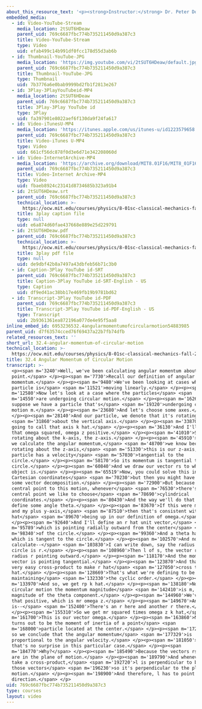 ```yaml
---
about_this_resource_text: '<p><strong>Instructor:</strong> Dr. Peter Dourmashkin</p>'
embedded_media:
  - id: Video-YouTube-Stream
    media_location: 2tSUT6HDeaw
    parent_uid: 769c6687fbc774b735211450d9a387c3
    title: Video-YouTube-Stream
    type: Video
    uid: efab499c14b991df0fcc178d55d3ab6b
  - id: Thumbnail-YouTube-JPG
    media_location: 'https://img.youtube.com/vi/2tSUT6HDeaw/default.jpg'
    parent_uid: 769c6687fbc774b735211450d9a387c3
    title: Thumbnail-YouTube-JPG
    type: Thumbnail
    uid: 7b3776a6e0bab9999bd2fb1f2813e267
  - id: 3Play-3PlayYouTubeid-MP4
    media_location: 2tSUT6HDeaw
    parent_uid: 769c6687fbc774b735211450d9a387c3
    title: 3Play-3Play YouTube id
    type: 3Play
    uid: fa397901e8022aef6f130da9f24fa617
  - id: Video-iTunesU-MP4
    media_location: 'https://itunes.apple.com/us/itunes-u/id1223579658'
    parent_uid: 769c6687fbc774b735211450d9a387c3
    title: Video-iTunes U-MP4
    type: Video
    uid: 661cf56dc878f0d3e6d71e342208060d
  - id: Video-InternetArchive-MP4
    media_location: 'https://archive.org/download/MIT8.01F16/MIT8_01F16_L32v04_360p.mp4'
    parent_uid: 769c6687fbc774b735211450d9a387c3
    title: Video-Internet Archive-MP4
    type: Video
    uid: fbaeb8924c23141d8734685b323a91b4
  - id: 2tSUT6HDeaw.srt
    parent_uid: 769c6687fbc774b735211450d9a387c3
    technical_location: >-
      https://ocw.mit.edu/courses/physics/8-01sc-classical-mechanics-fall-2016/week-11-angular-momentum/32.4-angular-momentum-of-circular-motion/32.4-angular-momentum-of-circular-motion/2tSUT6HDeaw.srt
    title: 3play caption file
    type: null
    uid: e6a874d60fae437668e889e25d229791
  - id: 2tSUT6HDeaw.pdf
    parent_uid: 769c6687fbc774b735211450d9a387c3
    technical_location: >-
      https://ocw.mit.edu/courses/physics/8-01sc-classical-mechanics-fall-2016/week-11-angular-momentum/32.4-angular-momentum-of-circular-motion/32.4-angular-momentum-of-circular-motion/2tSUT6HDeaw.pdf
    title: 3play pdf file
    type: null
    uid: de9dbf42b8a7497a43dbfeb56b71c3b0
  - id: Caption-3Play YouTube id-SRT
    parent_uid: 769c6687fbc774b735211450d9a387c3
    title: Caption-3Play YouTube id-SRT-English - US
    type: Caption
    uid: df9ed41ac38bb17e469fb19b9781bd62
  - id: Transcript-3Play YouTube id-PDF
    parent_uid: 769c6687fbc774b735211450d9a387c3
    title: Transcript-3Play YouTube id-PDF-English - US
    type: Transcript
    uid: 2b9361361ea872196a077de4e95f5aa8
inline_embed_id: 6953236532.4angularmomentumofcircularmotion54883985
parent_uid: d7f63574cced76f69437a22b7fb74dfb
related_resources_text: ''
short_url: 32.4-angular-momentum-of-circular-motion
technical_location: >-
  https://ocw.mit.edu/courses/physics/8-01sc-classical-mechanics-fall-2016/week-11-angular-momentum/32.4-angular-momentum-of-circular-motion/32.4-angular-momentum-of-circular-motion
title: 32.4 Angular Momentum of Circular Motion
transcript: >-
  <p><span m='3240'>Well, we've been calculating angular momentum about a
  point.</span> </p><p><span m='7730'>Recall our definition of angular
  momentum.</span> </p><p><span m='9480'>We've been looking at cases where the
  particle is</span> <span m='11521'>moving linearly.</span> </p><p><span
  m='12580'>Now let's look at a case where the particles</span> <span
  m='14550'>are undergoing circular motion.</span> </p><p><span m='16260'>So
  suppose we have a particle that's</span> <span m='19320'>undergoing circular
  motion m.</span> </p><p><span m='23680'>And let's choose some axes.</span>
  </p><p><span m='28140'>And our particle, we denote that it's rotating</span>
  <span m='31860'>about the vertical axis.</span> </p><p><span m='33870'>I'm
  going to call that axis k hat.</span> </p><p><span m='36130'>And I'll make
  that omega squared, omega z positive.</span> </p><p><span m='41010'>So it's
  rotating about the k-axis, the z-axis.</span> </p><p><span m='45910'>Now, when
  we calculate the angular momentum,</span> <span m='48700'>we know because it's
  rotating about the z-axis,</span> <span m='51330'>this is our z-axis, that the
  particle has a velocity</span> <span m='57030'>tangential to the
  circle.</span> </p><p><span m='58170'>So its momentum is tangential to the
  circle.</span> </p><p><span m='60840'>And we draw our vector rs to where the
  object is.</span> </p><p><span m='65519'>Now, you could solve this in
  Cartesian coordinates</span> <span m='70230'>but then you might have to do
  some vector decomposition.</span> </p><p><span m='72900'>But because there's a
  central point to this motion, whenever</span> <span m='76530'>there's a
  central point we like to choose</span> <span m='78690'>cylindrical
  coordinates.</span> </p><p><span m='80430'>And the way we'll do that is we'll
  define some angle theta.</span> </p><p><span m='83670'>If this were my plus x
  and my plus y-axis,</span> <span m='87510'>then that's consistent with k
  hat</span> <span m='89670'>being up in our definition of omega.</span>
  </p><p><span m='92640'>And I'll define an r hat unit vector,</span> <span
  m='95789'>which is pointing radially outward from the center</span> <span
  m='98340'>of the circle.</span> </p><p><span m='99360'>And a theta hat vector,
  which is tangent to the circle.</span> </p><p><span m='102570'>And now I can
  calculate--</span> <span m='103830'>I can write down, say the radius of this
  circle is r.</span> </p><p><span m='108960'>Then l of s, the vector rs has
  radius r pointing outward.</span> </p><p><span m='118170'>And the momentum
  vector is pointing tangential.</span> </p><p><span m='123870'>And that's a
  very easy cross-product to make r hat</span> <span m='127050'>cross theta
  hat.</span> </p><p><span m='128669'>That's what we're defining to be k hat,
  maintaining</span> <span m='132330'>the cyclic order.</span> </p><p><span
  m='133970'>And so, we get rp k hat.</span> </p><p><span m='138180'>Now for
  circular motion the momentum magnitude</span> <span m='142410'>is m, the
  magnitude of the theta component.</span> </p><p><span m='144960'>We've made
  that positive, which is mr omega z.</span> </p><p><span m='149670'>And so ls
  is--</span> <span m='152400'>There's an r here and another r there.</span>
  </p><p><span m='155310'>So we get mr squared times omega z k hat,</span> <span
  m='161700'>This is our vector omega.</span> </p><p><span m='163860'>Now this
  turns out to be the moment of inertia of a point</span> <span
  m='168000'>particle located at the center.</span> </p><p><span m='172530'>And
  so we conclude that the angular momentum</span> <span m='177329'>is
  proportional to the angular velocity.</span> </p><p><span m='181050'>Now,
  that's no surprise in this particular case.</span> </p><p><span
  m='184770'>Why?</span> </p><p><span m='185490'>Because the vectors rs and p
  are in the plane of motion.</span> </p><p><span m='189790'>And whenever you
  take a cross-product,</span> <span m='192720'>l is perpendicular to both of
  those vectors</span> <span m='196230'>so it's perpendicular to the plane of
  motion.</span> </p><p><span m='198900'>And therefore, l has to point in the z
  direction.</span> </p>
uid: 769c6687fbc774b735211450d9a387c3
type: courses
layout: video
---
```

